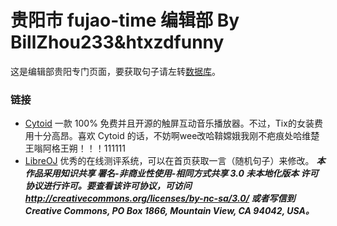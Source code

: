 # 贵阳市 fujao-time 编辑部 By BillZhou233&htxzdfunny
这是编辑部贵阳专门页面，要获取句子请左转[数据库](https://github.com/fujao-time/fujaoese-hitokoto)。

### 链接
- [Cytoid](https://github.com/Cytoid/Cytoid)
一款 100% 免费并且开源的触屏互动音乐播放器。不过，Tix的女装费用十分高昂。喜欢 Cytoid 的话，不妨啊wee改哈鞥嫦娥我刚不疤痕处哈维楚王嗡阿格王朔！！！111111
- [LibreOJ](https://loj.ac/)
优秀的在线测评系统，可以在首页获取一言（随机句子）来修改。
***本作品采用知识共享 署名-非商业性使用-相同方式共享 3.0 未本地化版本 许可协议进行许可。要查看该许可协议，可访问 http://creativecommons.org/licenses/by-nc-sa/3.0/ 或者写信到 Creative Commons, PO Box 1866, Mountain View, CA 94042, USA。***
